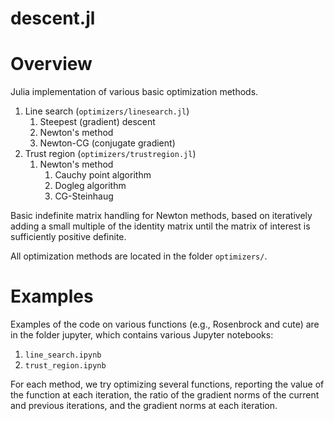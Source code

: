 # descent.jl

# Overview
Julia implementation of various basic optimization methods.

1. Line search (`optimizers/linesearch.jl`)
    1. Steepest (gradient) descent
    2. Newton's method
    3. Newton-CG (conjugate gradient)
2. Trust region (`optimizers/trustregion.jl`)
    1. Newton's method
        1. Cauchy point algorithm
        2. Dogleg algorithm
        3. CG-Steinhaug

Basic indefinite matrix handling for Newton methods, based on iteratively adding a small
multiple of the identity matrix until the matrix of interest is sufficiently
positive definite.


All optimization methods are located in the folder `optimizers/`.


# Examples

Examples of the code on various functions (e.g., Rosenbrock and cute) are in the
folder jupyter, which contains various Jupyter notebooks:

1. `line_search.ipynb`
2. `trust_region.ipynb`

For each method, we try optimizing several functions, reporting the value of the
function at each iteration, the ratio of the gradient norms of the current and
previous iterations, and the gradient norms at each iteration.

